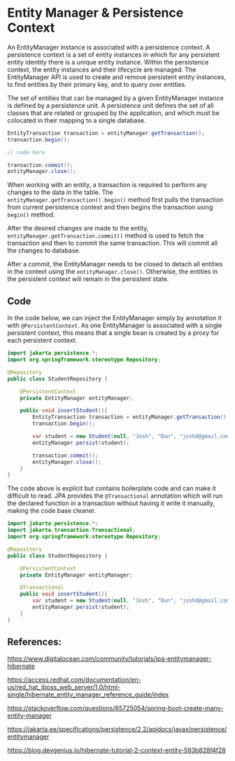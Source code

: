 # Entity Manager & Persistence Context

An EntityManager instance is associated with a persistence context. A persistence context is a set of entity instances in which for any persistent entity identity there is a unique entity instance. Within the persistence context, the entity instances and their lifecycle are managed. The EntityManager API is used to create and remove persistent entity instances, to find entities by their primary key, and to query over entities.

The set of entities that can be managed by a given EntityManager instance is defined by a persistence unit. A persistence unit defines the set of all classes that are related or grouped by the application, and which must be colocated in their mapping to a single database.

```java
EntityTransaction transaction = entityManager.getTransaction(); 
transaction.begin(); 

// code here

transaction.commit();
entityManager.close();
```

When working with an entity, a transaction is required to perform any changes to the data in the table.
The `entityManager.getTransaction().begin()` method first pulls the transaction from current persistence context and then begins the transaction using `begin()` method.

After the desired changes are made to the entity, `entityManager.getTransaction.commit()` method is used to fetch the transaction and then to commit the same transaction. This will commit all the changes to database.

After a commit, the EntityManager needs to be closed to detach all entities in the context using the `entityManager.close()`.
Otherwise, the entities in the persistent context will remain in the persistent state.

## Code

In the code below, we can inject the EntityManager simply by annotation it with `@PersistentContext`.
As one EntityManager is associated with a single persistent context, this means that a single bean is created by a proxy for each persistent context. 

```java
import jakarta.persistence.*;
import org.springframework.stereotype.Repository;

@Repository
public class StudentRepository {

    @PersistentContext
    private EntityManager entityManager;

    public void insertStudent(){
        EntityTransaction transaction = entityManager.getTransaction(); 
        transaction.begin(); 

        var student = new Student(null, "Josh", "Dun", "joshd@gmail.com", 30);
        entityManager.persist(student);

        transaction.commit();
        entityManager.close();
    }
}
```

The code above is explicit but contains boilerplate code and can make it difficult to read. 
JPA provides the `@Transactional` annotation which will run the declared function in a transaction 
without having it write it manually, making the code base cleaner.

```java
import jakarta.persistence.*;
import jakarta.transaction.Transactional;
import org.springframework.stereotype.Repository;

@Repository
public class StudentRepository {

    @PersistentContext
    private EntityManager entityManager;

    @Transactional
    public void insertStudent(){
        var student = new Student(null, "Josh", "Dun", "joshd@gmail.com", 30);
        entityManager.persist(student);
    }
}
```


## References:

https://www.digitalocean.com/community/tutorials/jpa-entitymanager-hibernate 

https://access.redhat.com/documentation/en-us/red_hat_jboss_web_server/1.0/html-single/hibernate_entity_manager_reference_guide/index

https://stackoverflow.com/questions/65725054/spring-boot-create-many-entity-manager

https://jakarta.ee/specifications/persistence/2.2/apidocs/javax/persistence/entitymanager

https://blog.devgenius.io/hibernate-tutorial-2-context-entity-593b828f4f28 







